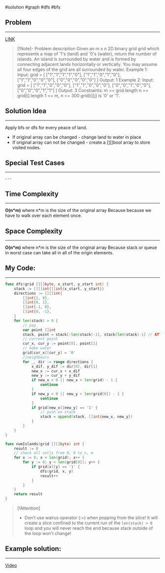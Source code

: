 #solution 
#graph
#dfs #bfs
## Problem
___
[LINK](https://leetcode.com/problems/number-of-islands/description/)

>[!Note]- Problem description
Given an m x n 2D binary grid grid which represents a map of '1's (land) and '0's (water), return the number of islands.
An island is surrounded by water and is formed by connecting adjacent lands horizontally or vertically. You may assume all four edges of the grid are all surrounded by water.
Example 1:
Input: grid = [
  ["1","1","1","1","0"],
  ["1","1","0","1","0"],
  ["1","1","0","0","0"],
  ["0","0","0","0","0"]
]
Output: 1
Example 2:
Input: grid = [
  ["1","1","0","0","0"],
  ["1","1","0","0","0"],
  ["0","0","1","0","0"],
  ["0","0","0","1","1"]
]
Output: 3
Constraints:
m == grid.length
n == grid[i].length
1 <= m, n <= 300
grid[i][j] is '0' or '1'.

## Solution Idea
___
Apply bfs or dfs for every peace of land. 
- If original array can be changed - change land to water in place
- If original array can not be changed - create a \[]\[]bool array to store visited nodes.


## Special Test Cases
___
```
---

```

## Time Complexity
___
**O(n\*m)** where n\*m is the size of the original array
Because because we have to walk over each element once. 

## Space Complexity
___
**O(n\*m)** where n\*m is the size of the original array
Because stack or queue in worst case can take all in all of the origin elements.

## My Code:
___
```go
func dfs(grid [][]byte, x_start, y_start int) {
    stack := [][]int{[]int{x_start, y_start}}
    directions := [][]int{
        []int{1, 0},
        []int{0, 1},
        []int{-1, 0},
        []int{0, -1},
    }
    for len(stack) > 0 {
        // pop
        var point []int
        stack, point = stack[:len(stack)-1], stack[len(stack)-1] // ATTENTION! DON'T RECREATE 'stack' here again! Don't use :=
        // current point
        cur_x, cur_y := point[0], point[1]
        // make water
        grid[cur_x][cur_y] = '0'
        //neighbours
        for _, dir := range directions {
            x_dif, y_dif := dir[0], dir[1]
            new_x := cur_x + x_dif
            new_y := cur_y + y_dif
            if new_x < 0 || new_x > len(grid) - 1 {
                continue
            }
            if new_y < 0 || new_y > len(grid[0]) - 1 {
                continue
            }
            if grid[new_x][new_y] == '1' {
                // push on stack
                stack = append(stack, []int{new_x, new_y})
            }
        }
    }
}

func numIslands(grid [][]byte) int { 
    result := 0
    // check all cells from 0, 0 to n, m
    for x := 0; x < len(grid); x++ {
        for y := 0; y < len(grid[0]); y++ {
            if grid[x][y] == '1' {
                dfs(grid, x, y)
                result++
            }
        }
    }
    return result
}

```

> [!Attention]
> - Don't use walrus operator (:=) when popping from the slice! It will create a slice confined to the current run of the `len(stack) > 0` loop and you will never reach the end because stack outside of the loop won't change!


## Example solution:
___
[Video](VIDEO_LINK)

```go


```